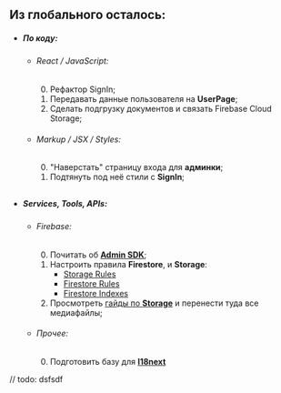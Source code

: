 ## Из глобального осталось: 

* ##### По коду:
  * ###### React / JavaScript:
    0) Рефактор SignIn;
    0) Передавать данные пользователя на **UserPage**;
    0) Сделать подгрузку документов и связать Firebase Cloud Storage;
 
  * ###### Markup / JSX / Styles:
    0) "Наверстать" страницу входа для **админки**;
    0) Подтянуть под неё стили с **SignIn**;
 
##
* ##### Services, Tools, APIs:
  * ###### Firebase:
    0) Почитать об **[Admin SDK]**;
    0) Настроить правила **Firestore**, и **Storage**:
       * [Storage Rules]
       * [Firestore Rules]
       * [Firestore Indexes]
    0) Просмотреть [гайды по **Storage**][Storage Guides] и перенести туда все 
   медиафайлы;
 
  * ###### Прочее:
    0) Подготовить базу для **[I18next]**
    
[Admin SDK]: https://firebase.google.com/docs/admin/setup
[Storage Rules]: /storage.rules
[Firestore Rules]: /firestore.rules
[Firestore Indexes]: /firestore.indexes.json
[Storage Guides]: https://firebase.google.com/docs/storage/web/start
[I18next]: https://www.i18next.com/overview/getting-started

// todo: dsfsdf